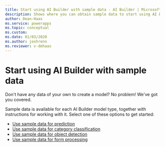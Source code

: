 ```yaml
---
title: Start using AI Builder with sample data - AI Builder | Microsoft Docs
description: Shows where you can obtain sample data to start using AI Builder.
author: Dean-Haas
ms.service: powerapps
ms.topic: conceptual
ms.custom: 
ms.date: 01/03/2020
ms.author: joshrenn
ms.reviewer: v-dehaas
---
```


# Start using AI Builder with sample data

Don't have any data of your own to create a model? No problem! We've got you covered.

<!--Via Writing Style Guide, you need to have at least two H2s or don't have any. ## Get sample data-->

Sample data is available for each AI Builder model type, together with instructions for working with it. Select one of these options to get started:

- [Use sample data for prediction](prediction-sample-data.md)
- [Use sample data for category classification](text-classification-sample-data.md)
- [Use sample data for object detection](object-detection-sample-data.md)
- [Use sample data for form processing](form-processing-sample-data.md)
